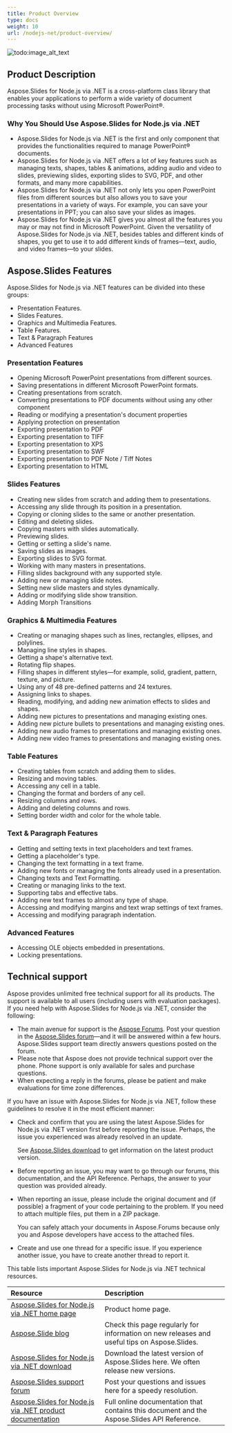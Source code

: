 ```yaml
---
title: Product Overview
type: docs
weight: 10
url: /nodejs-net/product-overview/
---
```


![todo:image_alt_text](aspose_slides-for-nodejs-via-net.png)

## **Product Description**
Aspose.Slides for Node.js via .NET is a cross-platform class library that enables your applications to perform a wide variety of document processing tasks without using Microsoft PowerPoint®.

### Why You Should Use Aspose.Slides for Node.js via .NET

- Aspose.Slides for Node.js via .NET is the first and only component that provides the functionalities required to manage PowerPoint® documents. 
- Aspose.Slides for Node.js via .NET offers a lot of key features such as managing texts, shapes, tables & animations, adding audio and video to slides, previewing slides, exporting slides to SVG, PDF, and other formats, and many more capabilities. 
- Aspose.Slides for Node.js via .NET not only lets you open PowerPoint files from different sources but also allows you to save your presentations in a variety of ways. For example, you can save your presentations in PPT; you can also save your slides as images. 
- Aspose.Slides for Node.js via .NET gives you almost all the features you may or may not find in Microsoft PowerPoint. Given the versatility of Aspose.Slides for Node.js via .NET, besides tables and different kinds of shapes, you get to use it to add different kinds of frames—text, audio, and video frames—to your slides. 

## **Aspose.Slides Features**

Aspose.Slides for Node.js via .NET features can be divided into these groups:

- Presentation Features.
- Slides Features.
- Graphics and Multimedia Features.
- Table Features.
- Text & Paragraph Features
- Advanced Features

### **Presentation Features**

- Opening Microsoft PowerPoint presentations from different sources.
- Saving presentations in different Microsoft PowerPoint formats.
- Creating presentations from scratch.
- Converting presentations to PDF documents without using any other component
- Reading or modifying a presentation's document properties
- Applying protection on presentation
- Exporting presentation to PDF
- Exporting presentation to TIFF
- Exporting presentation to XPS
- Exporting presentation to SWF
- Exporting presentation to PDF Note / Tiff Notes
- Exporting presentation to HTML

### **Slides Features**

- Creating new slides from scratch and adding them to presentations.
- Accessing any slide through its position in a presentation.
- Copying or cloning slides to the same or another presentation.
- Editing and deleting slides.
- Copying masters with slides automatically.
- Previewing slides.
- Getting or setting a slide's name.
- Saving slides as images.
- Exporting slides to SVG format.
- Working with many masters in presentations.
- Filling slides background with any supported style.
- Adding new or managing slide notes.
- Setting new slide masters and styles dynamically.
- Adding or modifying slide show transition.
- Adding Morph Transitions

### **Graphics & Multimedia Features**

- Creating or managing shapes such as lines, rectangles, ellipses, and polylines.
- Managing line styles in shapes.
- Getting a shape's alternative text.
- Rotating flip shapes.
- Filling shapes in different styles—for example, solid, gradient, pattern, texture, and picture.
- Using any of 48 pre-defined patterns and 24 textures.
- Assigning links to shapes.
- Reading, modifying, and adding new animation effects to slides and shapes.
- Adding new pictures to presentations and managing existing ones.
- Adding new picture bullets to presentations and managing existing ones.
- Adding new audio frames to presentations and managing existing ones.
- Adding new video frames to presentations and managing existing ones.

### **Table Features**

- Creating tables from scratch and adding them to slides.
- Resizing and moving tables.
- Accessing any cell in a table.
- Changing the format and borders of any cell.
- Resizing columns and rows.
- Adding and deleting columns and rows.
- Setting border width and color for the whole table.

### **Text & Paragraph Features**

- Getting and setting texts in text placeholders and text frames.
- Getting a placeholder's type.
- Changing the text formatting in a text frame.
- Adding new fonts or managing the fonts already used in a presentation.
- Changing texts and Text Formatting.
- Creating or managing links to the text.
- Supporting tabs and effective tabs.
- Adding new text frames to almost any type of shape.
- Accessing and modifying margins and text wrap settings of text frames.
- Accessing and modifying paragraph indentation.

### **Advanced Features**

- Accessing OLE objects embedded in presentations.
- Locking presentations.

## **Technical support**

Aspose provides unlimited free technical support for all its products. The support is available to all users (including users with evaluation packages). If you need help with Aspose.Slides for Node.js via .NET, consider the following:

- The main avenue for support is the [Aspose Forums](https://forum.aspose.com/). Post your question in the [Aspose.Slides forum](https://forum.aspose.com/c/slides/11)—and it will be answered within a few hours. Aspose.Slides support team directly answers questions posted on the forum.
- Please note that Aspose does not provide technical support over the phone. Phone support is only available for sales and purchase questions.
- When expecting a reply in the forums, please be patient and make evaluations for time zone differences.

If you have an issue with Aspose.Slides for Node.js via .NET, follow these guidelines to resolve it in the most efficient manner:

- Check and confirm that you are using the latest Aspose.Slides for Node.js via .NET version first before reporting the issue. Perhaps, the issue you experienced was already resolved in an update.  

  See [Aspose.Slides download](https://releases.aspose.com/slides/nodejs-net/) to get information on the latest product version.

- Before reporting an issue, you may want to go through our forums, this documentation, and the API Reference. Perhaps, the answer to your question was provided already. 

- When reporting an issue, please include the original document and (if possible) a fragment of your code pertaining to the problem. If you need to attach multiple files, put them in a ZIP package. 

  You can safely attach your documents in Aspose.Forums because only you and Aspose developers have access to the attached files.

- Create and use one thread for a specific issue. If you experience another issue, you have to create another thread to report it. 

This table lists important Aspose.Slides for Node.js via .NET technical resources.

|**Resource**|**Description**|
| :- | :- |
|[Aspose.Slides for Node.js via .NET home page](https://products.aspose.com/slides/nodejs-net/)|Product home page.|
|[Aspose.Slide blog](https://blog.aspose.com/category/slides/)|Check this page regularly for information on new releases and useful tips on Aspose.Slides.|
|[Aspose.Slides for Node.js via .NET download](https://releases.aspose.com/slides/nodejs-net/)|Download the latest version of Aspose.Slides here. We often release new versions.|
|[Aspose.Slides support forum](https://forum.aspose.com/c/slides/11)|Post your questions and issues here for a speedy resolution.|
|[Aspose.Slides for Node.js via .NET product documentation](/slides/nodejs-net/)|Full online documentation that contains this document and the Aspose.Slides API Reference.|
